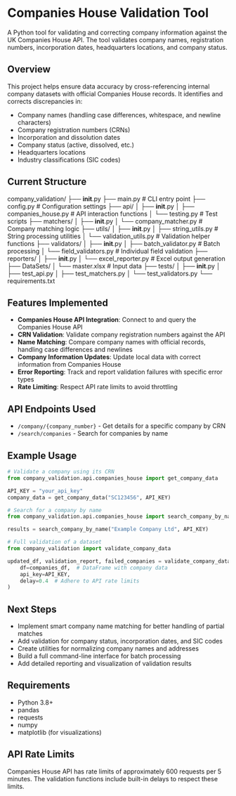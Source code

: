 # Companies House Validation Tool

A Python tool for validating and correcting company information against the UK Companies House API. The tool validates company names, registration numbers, incorporation dates, headquarters locations, and company status.

## Overview

This project helps ensure data accuracy by cross-referencing internal company datasets with official Companies House records. It identifies and corrects discrepancies in:

- Company names (handling case differences, whitespace, and newline characters)
- Company registration numbers (CRNs)
- Incorporation and dissolution dates
- Company status (active, dissolved, etc.)
- Headquarters locations
- Industry classifications (SIC codes)

## Current Structure
company_validation/
├── __init__.py
├── main.py                    # CLI entry point
├── config.py                  # Configuration settings
├── api/
│   ├── __init__.py
│   ├── companies_house.py     # API interaction functions
│   └── testing.py             # Test scripts
├── matchers/
│   ├── __init__.py
│   └── company_matcher.py     # Company matching logic
├── utils/
│   ├── __init__.py
│   ├── string_utils.py        # String processing utilities
│   └── validation_utils.py    # Validation helper functions
├── validators/
│   ├── __init__.py
│   ├── batch_validator.py     # Batch processing
│   └── field_validators.py    # Individual field validation
├── reporters/
│   ├── __init__.py
│   └── excel_reporter.py     # Excel output generation
├── DataSets/
│   └── master.xlsx           # Input data
├── tests/
│   ├── __init__.py
│   ├── test_api.py
│   ├── test_matchers.py
│   └── test_validators.py
└── requirements.txt

## Features Implemented

- **Companies House API Integration**: Connect to and query the Companies House API
- **CRN Validation**: Validate company registration numbers against the API
- **Name Matching**: Compare company names with official records, handling case differences and newlines
- **Company Information Updates**: Update local data with correct information from Companies House
- **Error Reporting**: Track and report validation failures with specific error types
- **Rate Limiting**: Respect API rate limits to avoid throttling

## API Endpoints Used

- `/company/{company_number}` - Get details for a specific company by CRN
- `/search/companies` - Search for companies by name

## Example Usage

```python
# Validate a company using its CRN
from company_validation.api.companies_house import get_company_data

API_KEY = "your_api_key"
company_data = get_company_data("SC123456", API_KEY)

# Search for a company by name
from company_validation.api.companies_house import search_company_by_name

results = search_company_by_name("Example Company Ltd", API_KEY)

# Full validation of a dataset
from company_validation import validate_company_data

updated_df, validation_report, failed_companies = validate_company_data(
    df=companies_df,  # DataFrame with company data
    api_key=API_KEY,
    delay=0.4  # Adhere to API rate limits
)
```

## Next Steps

- Implement smart company name matching for better handling of partial matches
- Add validation for company status, incorporation dates, and SIC codes
- Create utilities for normalizing company names and addresses
- Build a full command-line interface for batch processing
- Add detailed reporting and visualization of validation results

## Requirements

- Python 3.8+
- pandas
- requests
- numpy
- matplotlib (for visualizations)

## API Rate Limits

Companies House API has rate limits of approximately 600 requests per 5 minutes. The validation functions include built-in delays to respect these limits.
